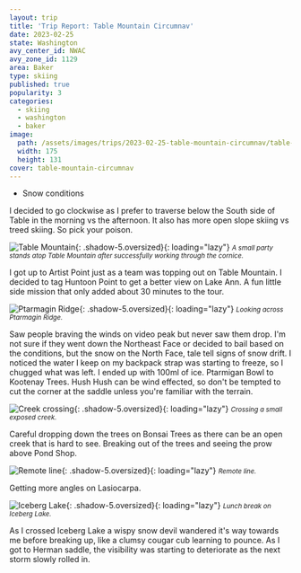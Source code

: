 ```yaml
---
layout: trip
title: 'Trip Report: Table Mountain Circumnav'
date: 2023-02-25
state: Washington
avy_center_id: NWAC
avy_zone_id: 1129
area: Baker
type: skiing
published: true
popularity: 3
categories:
  - skiing
  - washington
  - baker
image:
  path: /assets/images/trips/2023-02-25-table-mountain-circumnav/table-mountain-circumnav-thumb.jpg
  width: 175
  height: 131
cover: table-mountain-circumnav
---
```


- Snow conditions

I decided to go clockwise as I prefer to traverse below the South side of Table in the morning vs the afternoon.
It also has more open slope skiing vs treed skiing. So pick your poison.

![Table Mountain](/assets/images/trips/2023-02-25-table-mountain-circumnav/cornice-approach.jpg "Table Mountain"){: .shadow-5.oversized}{: loading="lazy"} <small><i>A small party stands atop Table Mountain after successfully working through the cornice.</i></small>

I got up to Artist Point just as a team was topping out on Table Mountain.
I decided to tag Huntoon Point to get a better view on Lake Ann. A fun little side mission that only added about 30 minutes to the tour.

![Ptarmagin Ridge](/assets/images/trips/2023-02-25-table-mountain-circumnav/ptarmigan-ridge.jpg "Ptarmagin Ridge"){: .shadow-5.oversized}{: loading="lazy"} <small><i>Looking across Ptarmagin Ridge.</i></small>

Saw people braving the winds on video peak but never saw them drop. I'm not sure if they went down the Northeast Face or decided to bail based on the conditions, but the snow on the North Face, tale tell signs of snow drift. 
I noticed the water I keep on my backpack strap was starting to freeze, so I chugged what was left. I ended up with 100ml of ice.
Ptarmigan Bowl to Kootenay Trees. Hush Hush can be wind effected, so don't be tempted to cut the corner at the saddle unless you're familiar with the terrain.

![Creek crossing](/assets/images/trips/2023-02-25-table-mountain-circumnav/creek-crossing.jpg "Creek crossing"){: .shadow-5.oversized}{: loading="lazy"} <small><i>Crossing a small exposed creek.</i></small>

Careful dropping down the trees on Bonsai Trees as there can be an open creek that is hard to see.
Breaking out of the trees and seeing the prow above Pond Shop.

![Remote line](/assets/images/trips/2023-02-25-table-mountain-circumnav/remote-line.jpg "Remote line"){: .shadow-5.oversized}{: loading="lazy"} <small><i>Remote line.</i></small>

Getting more angles on Lasiocarpa.

![Iceberg Lake](/assets/images/trips/2023-02-25-table-mountain-circumnav/iceberg-lake.jpg "Iceberg Lake"){: .shadow-5.oversized}{: loading="lazy"} <small><i>Lunch break on Iceberg Lake.</i></small>

As I crossed Iceberg Lake a wispy snow devil wandered it's way towards me before breaking up, like a clumsy cougar cub learning to pounce.
As I got to Herman saddle, the visibility was starting to deteriorate as the next storm slowly rolled in.
